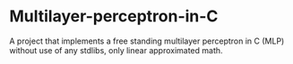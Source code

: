 # Multilayer-perceptron-in-C
A project that implements a free standing multilayer perceptron in C (MLP) without use of any stdlibs, only linear approximated math. 
